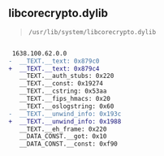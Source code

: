 ## libcorecrypto.dylib

> `/usr/lib/system/libcorecrypto.dylib`

```diff

 1638.100.62.0.0
-  __TEXT.__text: 0x879c0
+  __TEXT.__text: 0x879c4
   __TEXT.__auth_stubs: 0x220
   __TEXT.__const: 0x19274
   __TEXT.__cstring: 0x53aa
   __TEXT.__fips_hmacs: 0x20
   __TEXT.__oslogstring: 0x60
-  __TEXT.__unwind_info: 0x193c
+  __TEXT.__unwind_info: 0x1988
   __TEXT.__eh_frame: 0x220
   __DATA_CONST.__got: 0x10
   __DATA_CONST.__const: 0xf90

```
